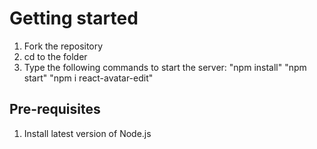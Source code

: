 # Getting started

1. Fork the repository
2. cd to the folder
3. Type the following commands to start the server:
"npm install"
"npm start"
"npm i react-avatar-edit"

## Pre-requisites

1. Install latest version of Node.js
